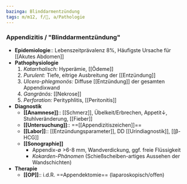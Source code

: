 ```yaml
---
bazinga: Blinddarmentzündung
tags: m/m12, f/💩, a/Pathologie
---
```

### Appendizitis / "Blinddarmentzündung"
- **Epidemiologie**:: Lebenszeitprävalenz 8%, Häufigste Ursache für [[Akutes Abdomen]]
- **Pathophysiologie**
	1. *Katarrhalisch:* Hyperämie, [[Ödeme]]
	2. *Purulent:* Tiefe, eitrige Ausbreitung der [[Entzündung]]
	3. *Ulcero-phlegmonös:* Diffuse [[Entzündung]] der gesamten Appendixwand
	4. *Gangränös:* [[Nekrose]]
	5. *Perforation:* Perityphlitis, [[Peritonitis]]
- **Diagnostik**
	- **[[Anamnese]]**:: [[Schmerz]], Übelkeit/Erbrechen, Appetit↓, Stuhlveränderung, [[Fieber]]
	- **[[Untersuchung]]**:: ==[[Appendizitiszeichen]]==
	- **[[Labor]]**:: [[Entzündungsparameter]], DD [[Urindiagnostik]], [[β-HCG]]
	- **[[Sonographie]]**
		- Appendix-∅ >6-8 mm, Wandverdickung, ggf. freie Flüssigkeit
		- *Kokarden-Phänomen* (Schießscheiben-artiges Aussehen der Wandschichten)
- **Therapie**
	- **[[OP]]**:: i.d.R. ==Appendektomie== (laparoskopisch/offen)